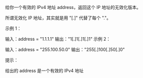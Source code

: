 给你一个有效的 IPv4 地址 address，返回这个 IP 地址的无效化版本。

所谓无效化 IP 地址，其实就是用 "[.]" 代替了每个 "."。

示例 1：

输入：address = "1.1.1.1"
输出："1[.]1[.]1[.]1"
示例 2：

输入：address = "255.100.50.0"
输出："255[.]100[.]50[.]0"

提示：

给出的 address 是一个有效的 IPv4 地址
